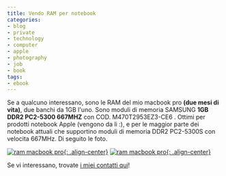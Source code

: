 ```yaml
---
title: Vendo RAM per notebook
categories:
- blog
- private
- technology
- computer
- apple
- photography
- job
- book
tags:
- ebook
---
```

Se a qualcuno interessano, sono le RAM del mio macbook pro **(due mesi di
vita)**, due banchi da 1GB l'uno. Sono moduli di memoria SAMSUNG **1GB DDR2
PC2-5300 667MHZ** con COD. M470T2953EZ3-CE6 . Ottimi per prodotti notebook
Apple (vengono da li :), e per le maggior parte dei notebook attuali che
supportino moduli di memoria DDR2 PC2-5300S con velocita 667MHz. Di seguito le
foto.

[![ram macbook pro]({{site.url}}/images/ram1.JPG){: .align-center}]({{site.url}}/images/ram1.JPG "ram macbook pro" )
[![ram macbook pro]({{site.url}}/images/ram2.JPG){: .align-center}]({{site.url}}/images/ram2.JPG "ram macbook pro" )

Se vi interessano, trovate [i miei contatti qui]({{site.url}} "{{site.url}}" )!

